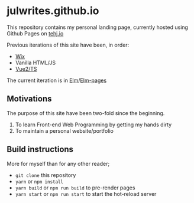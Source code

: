 # julwrites.github.io

This repository contains my personal landing page, currently hosted using Github Pages on [tehj.io](https://tehj.io)

Previous iterations of this site have been, in order:
- [Wix](https://www.wix.com/)
- Vanilla HTML/JS
- [Vue2/TS](https://vuejs.org/v2/guide/)

The current iteration is in [Elm](https://elm-lang.org/)/[Elm-pages](https://elm-pages.com/)

## Motivations

The purpose of this site have been two-fold since the beginning. 

1. To learn Front-end Web Programming by getting my hands dirty
2. To maintain a personal website/portfolio

## Build instructions

More for myself than for any other reader;

- `git clone` this repository
- `yarn` or `npm install`
- `yarn build` or `npm run build` to pre-render pages
- `yarn start` or `npm run start` to start the hot-reload server
